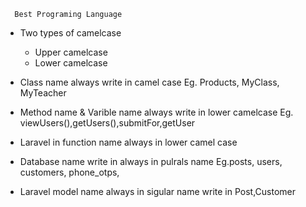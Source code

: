      Best Programing Language

* Two types of camelcase
    - Upper camelcase
    - Lower camelcase      

* Class name always write in camel case Eg. Products, MyClass, MyTeacher

* Method name & Varible name always write in lower camelcase Eg. viewUsers(),getUsers(),submitFor,getUser 

* Laravel in function name always in lower camel case

* Database name write in always in pulrals name Eg.posts, users, customers, phone_otps,

* Laravel model name always in sigular name  write in Post,Customer










